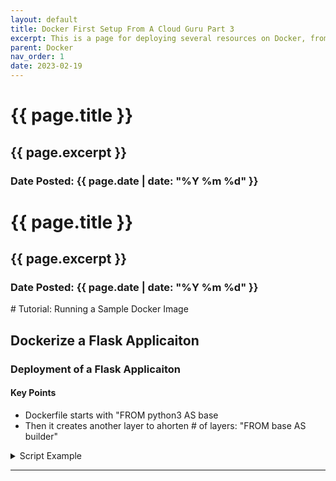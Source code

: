 ```yaml
---
layout: default
title: Docker First Setup From A Cloud Guru Part 3
excerpt: This is a page for deploying several resources on Docker, from A Cloud Guru
parent: Docker
nav_order: 1
date: 2023-02-19
---
```

<h1>{{ page.title }}</h1>
<h2>{{ page.excerpt }}</h2>
<h3>Date Posted: {{ page.date | date: "%Y %m %d" }}</h3>


<h1>{{ page.title }}</h1>
<h2>{{ page.excerpt }}</h2>
<h3>Date Posted: {{ page.date | date: "%Y %m %d" }}</h3>
# Tutorial: Running a Sample Docker Image

## Dockerize a Flask Applicaiton

### Deployment of a Flask Applicaiton

#### Key Points
- Dockerfile starts with "FROM python3 AS base
- Then it creates another layer to ahorten # of layers: "FROM base AS builder"

<details>
<summary>Script Example</summary>

{% highlight bash %}
{% raw %}

# Do Prep Work in the Image

## Change to the notes directory:
cd notes

## Check the Dockerfile:
cat Dockerfile

## Build an image using the file:
docker build -t notesapp:default .

## Set a variable to view the layers of the image:
export showLayers='{{ range .RootFS.Layers }}{{ println . }}{{end}}'

## Set a variable to show the size of the image:
export showSize='{{ .Size }}'

## Show the image layers:
docker inspect -f "$showLayers" notesapp:default

## Count the number of layers:
docker inspect -f "$showLayers" notesapp:default | wc -l

## Show the size of the image:
docker inspect -f "$showSize" notesapp:default | numfmt --to=iec

{% endraw %}
{% endhighlight %}
</details>
<hr style="3px solid #bbb">
